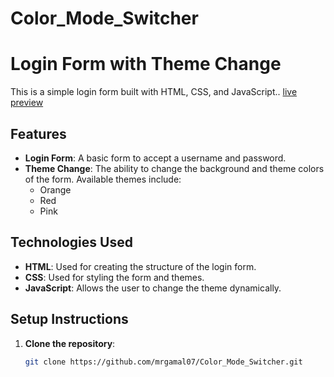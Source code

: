 # Color_Mode_Switcher
# Login Form with Theme Change

This is a simple login form built with HTML, CSS, and JavaScript..
[live preview](https://mrgamal07.github.io/Color_Mode_Switcher/)


## Features

- **Login Form**: A basic form to accept a username and password.
- **Theme Change**: The ability to change the background and theme colors of the form. Available themes include:
  - Orange
  - Red
  - Pink

## Technologies Used

- **HTML**: Used for creating the structure of the login form.
- **CSS**: Used for styling the form and themes.
- **JavaScript**: Allows the user to change the theme dynamically.

## Setup Instructions

1. **Clone the repository**:
   ```bash
   git clone https://github.com/mrgamal07/Color_Mode_Switcher.git

      
